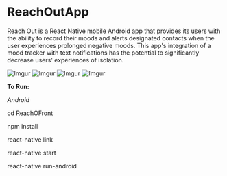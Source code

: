 
# ReachOutApp
Reach Out is a React Native mobile Android app that provides its users with the ability to record their moods and alerts designated contacts when the user experiences prolonged negative moods. This app's integration of a mood tracker with text notifications has the potential to significantly decrease users' experiences of isolation.

![Imgur](https://i.imgur.com/yj2FG6l.jpg?1)
![Imgur](https://i.imgur.com/lB6OJGK.jpg)
![Imgur](https://i.imgur.com/0melAvN.jpg)
![Imgur](https://i.imgur.com/LPqd8QV.jpg)

**To Run:**

_Android_

cd ReachOFront

npm install

react-native link

react-native start

react-native run-android

